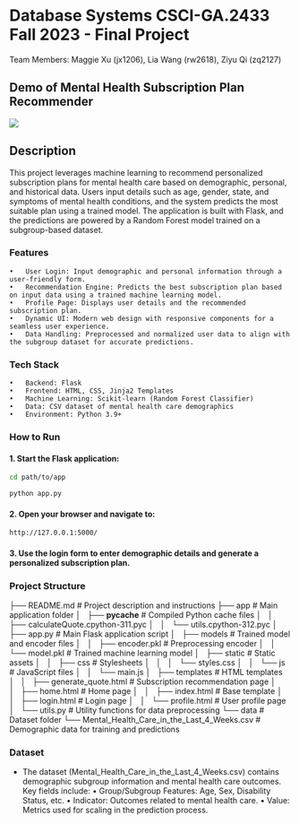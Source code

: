 # Database Systems CSCI-GA.2433 Fall 2023 - Final Project

Team Members: Maggie Xu (jx1206), Lia Wang (rw2618), Ziyu Qi (zq2127)

## Demo of Mental Health Subscription Plan Recommender
![](https://github.com/MaggieXxxx/DB-FinalProject/blob/main/Demo.gif)

## Description
This project leverages machine learning to recommend personalized subscription plans for mental health care based on demographic, personal, and historical data. Users input details such as age, gender, state, and symptoms of mental health conditions, and the system predicts the most suitable plan using a trained model. The application is built with Flask, and the predictions are powered by a Random Forest model trained on a subgroup-based dataset.

### Features
	•	User Login: Input demographic and personal information through a user-friendly form.
	•	Recommendation Engine: Predicts the best subscription plan based on input data using a trained machine learning model.
	•	Profile Page: Displays user details and the recommended subscription plan.
	•	Dynamic UI: Modern web design with responsive components for a seamless user experience.
	•	Data Handling: Preprocessed and normalized user data to align with the subgroup dataset for accurate predictions.

### Tech Stack
	•	Backend: Flask
	•	Frontend: HTML, CSS, Jinja2 Templates
	•	Machine Learning: Scikit-learn (Random Forest Classifier)
	•	Data: CSV dataset of mental health care demographics
	•	Environment: Python 3.9+

### How to Run
#### 1.	Start the Flask application:
```bash
cd path/to/app
```
```bash
python app.py
```

#### 2.	Open your browser and navigate to:
```bash
http://127.0.0.1:5000/
```

#### 3.	Use the login form to enter demographic details and generate a personalized subscription plan.

### Project Structure
├── README.md                        # Project description and instructions
├── app                              # Main application folder
│   ├── __pycache__                  # Compiled Python cache files
│   │   ├── calculateQuote.cpython-311.pyc
│   │   └── utils.cpython-312.pyc
│   ├── app.py                       # Main Flask application script
│   ├── models                       # Trained model and encoder files
│   │   ├── encoder.pkl              # Preprocessing encoder
│   │   └── model.pkl                # Trained machine learning model
│   ├── static                       # Static assets
│   │   ├── css                      # Stylesheets
│   │   │   └── styles.css
│   │   └── js                       # JavaScript files
│   │       └── main.js
│   ├── templates                    # HTML templates
│   │   ├── generate_quote.html      # Subscription recommendation page
│   │   ├── home.html                # Home page
│   │   ├── index.html               # Base template
│   │   ├── login.html               # Login page
│   │   └── profile.html             # User profile page
│   └── utils.py                     # Utility functions for data preprocessing
└── data                             # Dataset folder
    └── Mental_Health_Care_in_the_Last_4_Weeks.csv
                                      # Demographic data for training and predictions


### Dataset
* The dataset (Mental_Health_Care_in_the_Last_4_Weeks.csv) contains demographic subgroup information and mental health care outcomes. Key fields include:
	•	Group/Subgroup Features: Age, Sex, Disability Status, etc.
	•	Indicator: Outcomes related to mental health care.
	•	Value: Metrics used for scaling in the prediction process.
